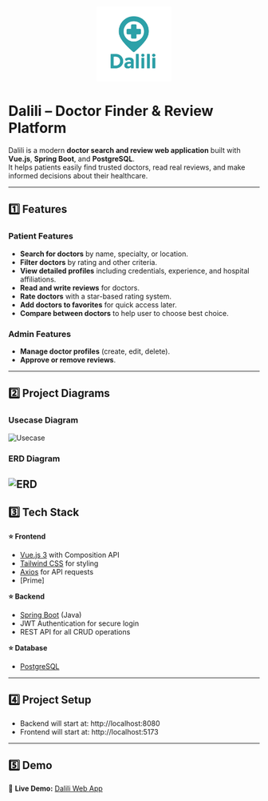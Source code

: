 <p align="center">
  <img src="./src/assets/logo.png" alt="Dalili Logo" width="150" />
</p>

# Dalili – Doctor Finder & Review Platform

Dalili is a modern **doctor search and review web application** built with **Vue.js**, **Spring Boot**, and **PostgreSQL**.  
It helps patients easily find trusted doctors, read real reviews, and make informed decisions about their healthcare.

---

## 1️⃣ Features

###  Patient Features
- **Search for doctors** by name, specialty, or location.
- **Filter doctors** by rating and other criteria.
- **View detailed profiles** including credentials, experience, and hospital affiliations.
- **Read and write reviews** for doctors.
- **Rate doctors** with a star-based rating system.
- **Add doctors to favorites** for quick access later.
- **Compare between doctors** to help user to  choose best choice.

###  Admin Features
- **Manage doctor profiles** (create, edit, delete).
- **Approve or remove reviews**.

---

## 2️⃣ Project Diagrams

### Usecase Diagram

![Usecase](image.png)

### ERD Diagram

![ERD](image-1.png)
---

## 3️⃣ Tech Stack

**⭐ Frontend**
- [Vue.js 3](https://vuejs.org/) with Composition API
- [Tailwind CSS](https://tailwindcss.com/) for styling
- [Axios](https://axios-http.com/) for API requests
- [Prime]

**⭐ Backend**
- [Spring Boot](https://spring.io/projects/spring-boot) (Java)
- JWT Authentication for secure login
- REST API for all CRUD operations

**⭐ Database**
- [PostgreSQL](https://www.postgresql.org/)

---

## 4️⃣ Project Setup 
- Backend will start at: http://localhost:8080
- Frontend will start at: http://localhost:5173

---

## 5️⃣ Demo

🔗 **Live Demo:** [Dalili Web App](https://www.canva.com/design/DAGvYG3NaeE/4uwzG4rJsve5KMrftYkAqA/watch?utm_content=DAGvYG3NaeE&utm_campaign=designshare&utm_medium=link2&utm_source=uniquelinks&utlId=h77f3440ece) 
